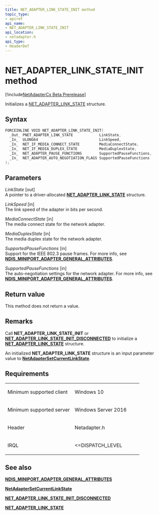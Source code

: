 ```yaml
---
title: NET_ADAPTER_LINK_STATE_INIT method
topic_type:
- apiref
api_name:
- NET_ADAPTER_LINK_STATE_INIT
api_location:
- netadapter.h
api_type:
- HeaderDef
---
```


# NET_ADAPTER_LINK_STATE_INIT method


[!include[NetAdapterCx Beta Prerelease](../netcx-beta-prerelease.md)]

Initializes a [NET_ADAPTER_LINK_STATE](net-adapter-link-state.md) structure.

Syntax
------

```cpp
FORCEINLINE VOID NET_ADAPTER_LINK_STATE_INIT(
  _Out_ PNET_ADAPTER_LINK_STATE            LinkState,
  _In_  ULONG64                            LinkSpeed,
  _In_  NET_IF_MEDIA_CONNECT_STATE         MediaConnectState,
  _In_  NET_IF_MEDIA_DUPLEX_STATE          MediaDuplexState,
  _In_  NET_ADAPTER_PAUSE_FUNCTIONS        SupportedPauseFunctions,
  _In_  NET_ADAPTER_AUTO_NEGOTIATION_FLAGS SupportedPauseFunctions
);
```

Parameters
----------

*LinkState* [out]  
A pointer to a driver-allocated [**NET_ADAPTER_LINK_STATE**](net-adapter-link-state.md) structure.

*LinkSpeed* [in]  
The link speed of the adapter in bits per second.

*MediaConnectState* [in]  
The media connect state for the network adapter.

*MediaDuplexState* [in]  
The media duplex state for the network adapter.

*SupportedPauseFunctions* [in]  
Support for the IEEE 802.3 pause frames. For more info, see [**NDIS_MINIPORT_ADAPTER_GENERAL_ATTRIBUTES**](https://msdn.microsoft.com/library/windows/hardware/ff565923).

*SupportedPauseFunctions* [in]  
The auto-negotiation settings for the network adapter. For more info, see [**NDIS_MINIPORT_ADAPTER_GENERAL_ATTRIBUTES**](https://msdn.microsoft.com/library/windows/hardware/ff565923).

Return value
------------

This method does not return a value.

Remarks
-------

Call **NET_ADAPTER_LINK_STATE_INIT** or [**NET_ADAPTER_LINK_STATE_INIT_DISCONNECTED**](net-adapter-link-state-init-disconnected.md) to initialize a [**NET_ADAPTER_LINK_STATE**](net-adapter-link-state.md) structure.

An initialized **NET_ADAPTER_LINK_STATE** structure is an input parameter value to [**NetAdapterSetCurrentLinkState**](netadaptersetcurrentlinkstate.md).

Requirements
------------

<table>
<colgroup>
<col width="50%" />
<col width="50%" />
</colgroup>
<tbody>
<tr class="odd">
<td align="left"><p>Minimum supported client</p></td>
<td align="left"><p>Windows 10</p></td>
</tr>
<tr class="even">
<td align="left"><p>Minimum supported server</p></td>
<td align="left"><p>Windows Server 2016</p></td>
</tr>
<tr class="odd">
<td align="left"><p>Header</p></td>
<td align="left">Netadapter.h</td>
</tr>
<tr class="even">
<td align="left"><p>IRQL</p></td>
<td align="left"><p>&lt;=DISPATCH_LEVEL</p></td>
</tr>
</tbody>
</table>

## See also


[**NDIS_MINIPORT_ADAPTER_GENERAL_ATTRIBUTES**](https://msdn.microsoft.com/library/windows/hardware/ff565923)

[**NetAdapterSetCurrentLinkState**](netadaptersetcurrentlinkstate.md)

[**NET_ADAPTER_LINK_STATE_INIT_DISCONNECTED**](net-adapter-link-state-init-disconnected.md)

[**NET_ADAPTER_LINK_STATE**](net-adapter-link-state.md)

 






